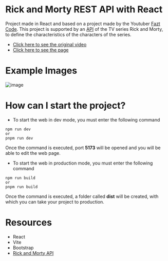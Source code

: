 # Rick and Morty REST API with React

Project made in React and based on a project made by the Youtuber [Fazt Code](https://www.youtube.com/@FaztCode). This project is supported by an [API](https://rickandmortyapi.com) of the TV series Rick and Morty, to define the characteristics of the characters of the series.
* [Click here to see the original video](https://youtu.be/H1aNTRK3YfU?si=Y-2g--oIi6BJBy46)
* [Click here to see the page](https://over1185.github.io/Rick-and-Morty-for-React/)

# Example Images

![image](https://github.com/Over1185/Rick-and-Morty-React/assets/92834159/ba2cf43e-4df8-4cdc-b256-39908ac33783)

# How can I start the project?

* To start the web in dev mode, you must enter the following command

```
npm run dev
or
pnpm run dev
```

Once the command is executed, port **5173** will be opened and you will be able to edit the web page.

* To start the web in production mode, you must enter the following command

```
npm run build
or
pnpm run build
```

Once the command is executed, a folder called **dist** will be created, with which you can take your project to production.

# Resources

* React
* Vite
* Bootstrap
* [Rick and Morty API](https://rickandmortyapi.com)